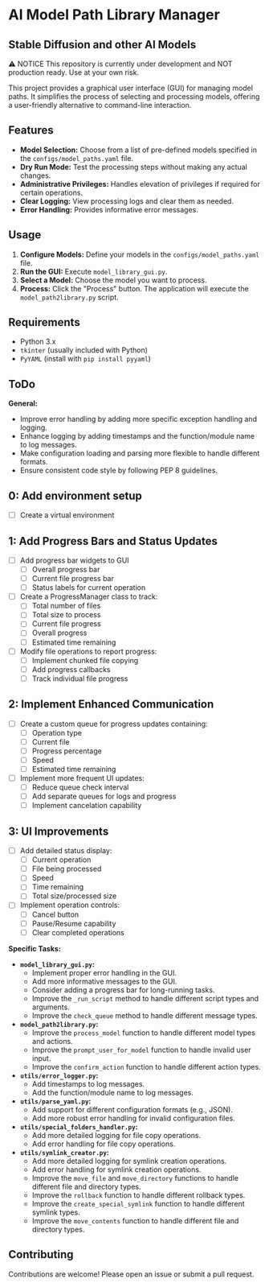 # AI Model Path Library Manager
## Stable Diffusion and other AI Models

⚠️ NOTICE
This repository is currently under development and NOT production ready. Use at your own risk.

This project provides a graphical user interface (GUI) for managing model paths.  It simplifies the process of selecting and processing models, offering a user-friendly alternative to command-line interaction.

## Features

* **Model Selection:** Choose from a list of pre-defined models specified in the `configs/model_paths.yaml` file.
* **Dry Run Mode:**  Test the processing steps without making any actual changes.
* **Administrative Privileges:**  Handles elevation of privileges if required for certain operations.
* **Clear Logging:** View processing logs and clear them as needed.
* **Error Handling:** Provides informative error messages.

## Usage

1.  **Configure Models:** Define your models in the `configs/model_paths.yaml` file.
2.  **Run the GUI:** Execute `model_library_gui.py`.
3.  **Select a Model:** Choose the model you want to process.
4.  **Process:** Click the "Process" button.  The application will execute the `model_path2library.py` script.

## Requirements

* Python 3.x
* `tkinter` (usually included with Python)
* `PyYAML` (install with `pip install pyyaml`)

## ToDo
**General:**

- Improve error handling by adding more specific exception handling and logging.
- Enhance logging by adding timestamps and the function/module name to log messages.
- Make configuration loading and parsing more flexible to handle different formats.
- Ensure consistent code style by following PEP 8 guidelines.

## 0: Add environment setup
- [ ] Create a virtual environment

## 1: Add Progress Bars and Status Updates
- [ ] Add progress bar widgets to GUI
   - [ ] Overall progress bar
   - [ ] Current file progress bar
   - [ ] Status labels for current operation

- [ ] Create a ProgressManager class to track:
   - [ ] Total number of files
   - [ ] Total size to process
   - [ ] Current file progress
   - [ ] Overall progress
   - [ ] Estimated time remaining

- [ ] Modify file operations to report progress:
   - [ ] Implement chunked file copying
   - [ ] Add progress callbacks
   - [ ] Track individual file progress

## 2: Implement Enhanced Communication
- [ ] Create a custom queue for progress updates containing:
   - [ ] Operation type
   - [ ] Current file
   - [ ] Progress percentage
   - [ ] Speed
   - [ ] Estimated time remaining

- [ ] Implement more frequent UI updates:
   - [ ] Reduce queue check interval
   - [ ] Add separate queues for logs and progress
   - [ ] Implement cancelation capability

## 3: UI Improvements
- [ ] Add detailed status display:
   - [ ] Current operation
   - [ ] File being processed
   - [ ] Speed
   - [ ] Time remaining
   - [ ] Total size/processed size

- [ ] Implement operation controls:
   - [ ] Cancel button
   - [ ] Pause/Resume capability
   - [ ] Clear completed operations

**Specific Tasks:**
- **`model_library_gui.py`:**
    - Implement proper error handling in the GUI.
    - Add more informative messages to the GUI.
    - Consider adding a progress bar for long-running tasks.
    - Improve the `_run_script` method to handle different script types and arguments.
    - Improve the `check_queue` method to handle different message types.
- **`model_path2library.py`:**
    - Improve the `process_model` function to handle different model types and actions.
    - Improve the `prompt_user_for_model` function to handle invalid user input.
    - Improve the `confirm_action` function to handle different action types.
- **`utils/error_logger.py`:**
    - Add timestamps to log messages.
    - Add the function/module name to log messages.
- **`utils/parse_yaml.py`:**
    - Add support for different configuration formats (e.g., JSON).
    - Add more robust error handling for invalid configuration files.
- **`utils/special_folders_handler.py`:**
    - Add more detailed logging for file copy operations.
    - Add error handling for file copy operations.
- **`utils/symlink_creator.py`:**
    - Add more detailed logging for symlink creation operations.
    - Add error handling for symlink creation operations.
    - Improve the `move_file` and `move_directory` functions to handle different file and directory types.
    - Improve the `rollback` function to handle different rollback types.
    - Improve the `create_special_symlink` function to handle different symlink types.
    - Improve the `move_contents` function to handle different file and directory types.

## Contributing

Contributions are welcome! Please open an issue or submit a pull request.
